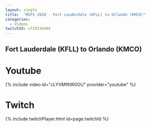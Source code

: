 ```yaml
---
layout: single
title:  "MSFS 2020 - Fort Lauderdale (KFLL) to Orlando (KMCO)"
categories:
  - Videos
twitchId: v729316904
---
```


## Fort Lauderdale (KFLL) to Orlando (KMCO)

# Youtube
{% include video id="cLYVMf6W0OU" provider="youtube" %}

# Twitch
{% include twitchPlayer.html id=page.twitchId %}
